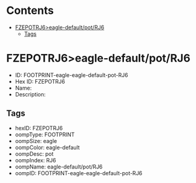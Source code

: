 



Contents
========

* [FZEPOTRJ6>eagle-default/pot/RJ6](#fzepotrj6eagle-defaultpotrj6)
	* [Tags](#tags)

# FZEPOTRJ6>eagle-default/pot/RJ6

- ID: FOOTPRINT-eagle-eagle-default-pot-RJ6
- Hex ID: FZEPOTRJ6
- Name: 
- Description: 

## Tags

- hexID: FZEPOTRJ6
- oompType: FOOTPRINT
- oompSize: eagle
- oompColor: eagle-default
- oompDesc: pot
- oompIndex: RJ6
- oompName: eagle-default/pot/RJ6
- oompID: FOOTPRINT-eagle-eagle-default-pot-RJ6
